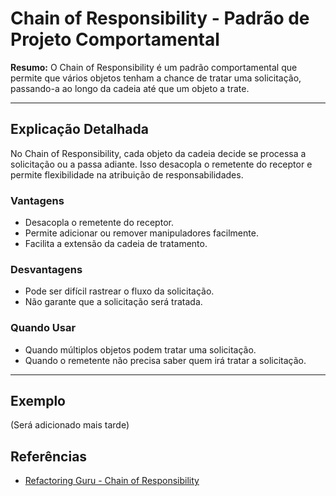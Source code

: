 # Chain of Responsibility - Padrão de Projeto Comportamental

**Resumo:**
O Chain of Responsibility é um padrão comportamental que permite que vários objetos tenham a chance de tratar uma solicitação, passando-a ao longo da cadeia até que um objeto a trate.

---

## Explicação Detalhada
No Chain of Responsibility, cada objeto da cadeia decide se processa a solicitação ou a passa adiante. Isso desacopla o remetente do receptor e permite flexibilidade na atribuição de responsabilidades.

### Vantagens
- Desacopla o remetente do receptor.
- Permite adicionar ou remover manipuladores facilmente.
- Facilita a extensão da cadeia de tratamento.

### Desvantagens
- Pode ser difícil rastrear o fluxo da solicitação.
- Não garante que a solicitação será tratada.

### Quando Usar
- Quando múltiplos objetos podem tratar uma solicitação.
- Quando o remetente não precisa saber quem irá tratar a solicitação.

---

## Exemplo
(Será adicionado mais tarde)

## Referências
- [Refactoring Guru - Chain of Responsibility](https://refactoring.guru/pt-br/design-patterns/chain-of-responsibility)
